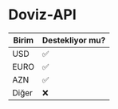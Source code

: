 # Doviz-API

| Birim   | Destekliyor mu?    |
| ------- | ------------------ |
| USD     | :white_check_mark: |
| EURO    | :white_check_mark: |
| AZN     | :white_check_mark: |
| Diğer   | :x: |

